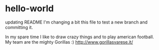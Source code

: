 # hello-world
updating README
I'm changing a bit this file to test a new branch and committing it.

In my spare time I like to draw crazy things and to play american football.
My team are the mighty Gorillas :) 
http://www.gorillasvarese.it/

